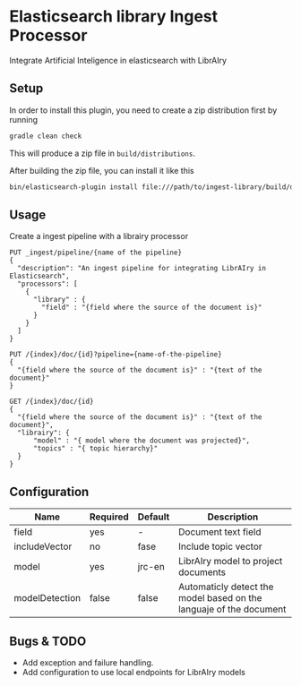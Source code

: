 
# Elasticsearch library Ingest Processor

Integrate Artificial Inteligence in elasticsearch with LibrAIry

## Setup

In order to install this plugin, you need to create a zip distribution first by running

```bash
gradle clean check
```

This will produce a zip file in `build/distributions`.

After building the zip file, you can install it like this

```bash
bin/elasticsearch-plugin install file:///path/to/ingest-library/build/distribution/ingest-library-0.0.1-SNAPSHOT.zip
```

## Usage

Create a ingest pipeline with a librairy processor
```
PUT _ingest/pipeline/{name of the pipeline}
{
  "description": "An ingest pipeline for integrating LibrAIry in Elasticsearch",
  "processors": [
    {
      "library" : {
        "field" : "{field where the source of the document is}"
      }
    }
  ]
}

PUT /{index}/doc/{id}?pipeline={name-of-the-pipeline}
{
  "{field where the source of the document is}" : "{text of the document}"
}

GET /{index}/doc/{id}
{
  "{field where the source of the document is}" : "{text of the document}",
  "librairy": {
	  "model" : "{ model where the document was projected}",
	  "topics" : "{ topic hierarchy}"
  }
}
```

## Configuration

| Name | Required | Default|Description|
| --- | --- |--|--|
| field  | yes |-|Document text field
| includeVector | no |fase|Include topic vector
| model | yes | jrc-en | LibrAIry model to project documents
|modelDetection|false|false| Automaticly detect the model based on the languaje of the document





## Bugs & TODO

* Add exception  and failure handling.
* Add configuration to use local endpoints for LibrAIry models

